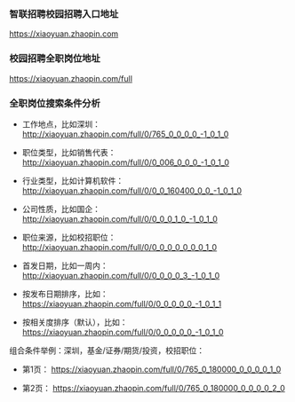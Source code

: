 ### 智联招聘校园招聘入口地址
https://xiaoyuan.zhaopin.com

### 校园招聘全职岗位地址
https://xiaoyuan.zhaopin.com/full

### 全职岗位搜索条件分析
* 工作地点，比如深圳：
http://xiaoyuan.zhaopin.com/full/0/765_0_0_0_0_-1_0_1_0

* 职位类型，比如销售代表：
http://xiaoyuan.zhaopin.com/full/0/0_006_0_0_0_-1_0_1_0

* 行业类型，比如计算机软件：
http://xiaoyuan.zhaopin.com/full/0/0_0_160400_0_0_-1_0_1_0

* 公司性质，比如国企：
http://xiaoyuan.zhaopin.com/full/0/0_0_0_1_0_-1_0_1_0

* 职位来源，比如校招职位：
http://xiaoyuan.zhaopin.com/full/0/0_0_0_0_0_0_0_1_0

* 首发日期，比如一周内：
http://xiaoyuan.zhaopin.com/full/0/0_0_0_0_3_-1_0_1_0

* 按发布日期排序，比如：
https://xiaoyuan.zhaopin.com/full/0/0_0_0_0_0_-1_0_1_1

* 按相关度排序（默认），比如：
https://xiaoyuan.zhaopin.com/full/0/0_0_0_0_0_-1_0_1_0

组合条件举例：深圳，基金/证券/期货/投资，校招职位：
* 第1页：
https://xiaoyuan.zhaopin.com/full/0/765_0_180000_0_0_0_0_1_0

* 第2页：
https://xiaoyuan.zhaopin.com/full/0/765_0_180000_0_0_0_0_2_0